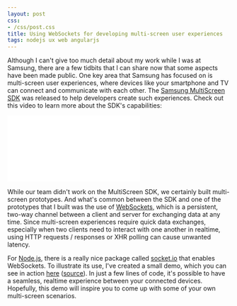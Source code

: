 ```yaml
---
layout: post
css:
- /css/post.css
title: Using WebSockets for developing multi-screen user experiences
tags: nodejs ux web angularjs
---
```


Although I can't give too much detail about my work while I was at Samsung, there are a few tidbits that I can share now that some aspects have been made public. One key area that Samsung has focused on is multi-screen user experiences, where devices like your smartphone and TV can connect and communicate with each other. The <a href="http://multiscreen.samsung.com">Samsung MultiScreen SDK</a> was released to help developers create such experiences. Check out this video to learn more about the SDK's capabilities:

<div class="embed-responsive embed-responsive-16by9 extra-margin-20">
  <iframe class="embed-responsive-item" src="//www.youtube.com/embed/4JsE5nrAzoQ" frameborder="0" allowfullscreen=""></iframe>
</div>

While our team didn't work on the MultiScreen SDK, we certainly built multi-screen prototypes. And what's common between the SDK and one of the prototypes that I built was the use of <a href="http://en.wikipedia.org/wiki/WebSocket">WebSockets</a>, which is a persistent, two-way channel between a client and server for exchanging data at any time. Since multi-screen experiences require quick data exchanges, especially when two clients need to interact with one another in realtime, using HTTP requests / responses or XHR polling can cause unwanted latency.

For <a href="http://nodejs.org">Node.js</a>, there is a really nice package called <a href="http://socket.io">socket.io</a> that enables WebSockets. To illustrate its use, I've created a small demo, which you can see in action <a href="http://multi-screen-demo.herokuapp.com">here</a> (<a href="https://github.com/drejkim/multi-screen-demo">source</a>). In just a few lines of code, it's possible to have a seamless, realtime experience between your connected devices. Hopefully, this demo will inspire you to come up with some of your own multi-screen scenarios.
